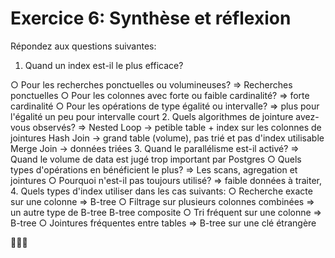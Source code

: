 # Exercice 6: Synthèse et réflexion
Répondez aux questions suivantes:
1. Quand un index est-il le plus efficace?

○ Pour les recherches ponctuelles ou volumineuses? => Recherches ponctuelles
○ Pour les colonnes avec forte ou faible cardinalité? => forte cardinalité
○ Pour les opérations de type égalité ou intervalle? => plus pour l'égalité un peu pour intervalle court
2. Quels algorithmes de jointure avez-vous observés?
=>
Nested Loop -> petible table + index sur les colonnes de jointures
Hash Join -> grand table (volume), pas trié et pas d'index utilisable
Merge Join -> données triées 
3. Quand le parallélisme est-il activé? => Quand le volume de data est jugé trop important par Postgres
○ Quels types d'opérations en bénéficient le plus? => Les scans, agregation et jointures
○ Pourquoi n'est-il pas toujours utilisé? => faible données à traiter, 
4. Quels types d'index utiliser dans les cas suivants:
○ Recherche exacte sur une colonne => B-tree
○ Filtrage sur plusieurs colonnes combinées => un autre type de B-tree B-tree composite
○ Tri fréquent sur une colonne => B-tree 
○ Jointures fréquentes entre tables => B-tree sur une clé étrangère 

🥳​🥳​🥳​